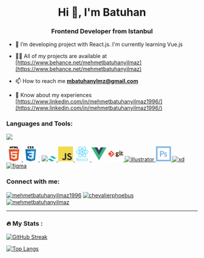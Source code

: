 <h1 align="center">Hi 👋, I'm Batuhan</h1>
<h3 align="center"> Frontend Developer from Istanbul</h3>

- 🌱 I’m developing project with React.js.   I'm currently learning Vue.js 

- 👨‍💻 All of my projects are available at [https://www.behance.net/mehmetbatuhanyilmaz](https://www.behance.net/mehmetbatuhanyilmaz)

- 📫 How to reach me **mbatuhanylmz@gmail.com**

- 📄 Know about my experiences [https://www.linkedin.com/in/mehmetbatuhanyilmaz1996/](https://www.linkedin.com/in/mehmetbatuhanyilmaz1996/)


<h3 align="left">Languages and Tools:</h3><img src="https://camo.githubusercontent.com/beb64ff21c883e318e4f5db5231c2ba4175705bea1c9249e82a41ab375db4f75/68747470733a2f2f6d65646961322e67697068792e636f6d2f6d656469612f51737347456d706b79454f684243623765312f67697068792e6769663f6369643d656366303565343761306e336769316266716e74716d6f62386739616964316f796a327772336473336d67373030626c267269643d67697068792e676966" width="30px" data-canonical-src="https://media2.giphy.com/media/QssGEmpkyEOhBCb7e1/giphy.gif?cid=ecf05e47a0n3gi1bfqntqmob8g9aid1oyj2wr3ds3mg700bl&amp;rid=giphy.gif" style="max-width:100%;"> 
<p align="left"><a href="https://www.w3.org/html/" target="_blank"><img src="https://raw.githubusercontent.com/devicons/devicon/master/icons/html5/html5-original-wordmark.svg" alt="html5" width="40" height="40"/> </a><a href="https://www.w3schools.com/css/" target="_blank"><img src="https://raw.githubusercontent.com/devicons/devicon/master/icons/css3/css3-original-wordmark.svg" alt="css3" width="40" height="40"/> </a><img src="https://raw.githubusercontent.com/rahulbanerjee26/githubAboutMeGenerator/main/icons/bootstrap.svg" width="40px" style="margin-left: 5px; margin-top: 10px"><svg xmlns="http://www.w3.org/2000/svg" aria-hidden="true" role="img" width="1.67em" height="1em" preserveAspectRatio="xMidYMid meet" viewBox="0 0 256 154"><defs><linearGradient id="svgIDa" x1="-2.778%" x2="100%" y1="32%" y2="67.556%"><stop offset="0%" stop-color="#2298BD"/><stop offset="100%" stop-color="#0ED7B5"/></linearGradient></defs><path fill="url(#svgIDa)" d="M128 0C93.867 0 72.533 17.067 64 51.2C76.8 34.133 91.733 27.733 108.8 32c9.737 2.434 16.697 9.499 24.401 17.318C145.751 62.057 160.275 76.8 192 76.8c34.133 0 55.467-17.067 64-51.2c-12.8 17.067-27.733 23.467-44.8 19.2c-9.737-2.434-16.697-9.499-24.401-17.318C174.249 14.743 159.725 0 128 0ZM64 76.8C29.867 76.8 8.533 93.867 0 128c12.8-17.067 27.733-23.467 44.8-19.2c9.737 2.434 16.697 9.499 24.401 17.318C81.751 138.857 96.275 153.6 128 153.6c34.133 0 55.467-17.067 64-51.2c-12.8 17.067-27.733 23.467-44.8 19.2c-9.737-2.434-16.697-9.499-24.401-17.318C110.249 91.543 95.725 76.8 64 76.8Z"/></svg><a href="https://developer.mozilla.org/en-US/docs/Web/JavaScript" target="_blank"> <img src="https://raw.githubusercontent.com/devicons/devicon/master/icons/javascript/javascript-original.svg" alt="javascript" width="40" height="40"/> </a>   <a href="https://reactjs.org/" target="_blank"> <img src="https://raw.githubusercontent.com/devicons/devicon/master/icons/react/react-original-wordmark.svg" alt="react" width="40" height="40"/> </a> <img alt="Vue" width="40px" height="40px" src="https://raw.githubusercontent.com/github/explore/80688e429a7d4ef2fca1e82350fe8e3517d3494d/topics/vue/vue.png"> <img alt="Git" width="40px"  height="40px" src="https://raw.githubusercontent.com/github/explore/80688e429a7d4ef2fca1e82350fe8e3517d3494d/topics/git/git.png" ><a href="https://www.adobe.com/in/products/illustrator.html" target="_blank"> <img src="https://www.vectorlogo.zone/logos/adobe_illustrator/adobe_illustrator-icon.svg" alt="illustrator" width="40" height="40"/> </a> <a href="https://www.photoshop.com/en" target="_blank"> <img src="https://raw.githubusercontent.com/devicons/devicon/master/icons/photoshop/photoshop-line.svg" alt="photoshop" width="40" height="40"/> </a> <a href="https://www.adobe.com/products/xd.html" target="_blank"> <img src="https://cdn.worldvectorlogo.com/logos/adobe-xd.svg" alt="xd" width="40" height="40"/> </a>
<a href="https://www.figma.com/" target="_blank" rel="noreferrer"> <img src="https://www.vectorlogo.zone/logos/figma/figma-icon.svg" alt="figma" width="40" height="40"/> </a></p>

<h3 align="left">Connect with me:</h3>
<p align="left">
<a href="https://linkedin.com/in/mehmetbatuhanyilmaz1996" target="blank"><img align="center" src="https://raw.githubusercontent.com/rahuldkjain/github-profile-readme-generator/master/src/images/icons/Social/linked-in-alt.svg" alt="mehmetbatuhanyilmaz1996" height="30" width="40" /></a>
<a href="https://instagram.com/chevalierphoebus" target="blank"><img align="center" src="https://raw.githubusercontent.com/rahuldkjain/github-profile-readme-generator/master/src/images/icons/Social/instagram.svg" alt="chevalierphoebus" height="30" width="40" /></a>
<a href="https://www.behance.net/mehmetbatuhanyilmaz" target="blank"><img align="center" src="https://raw.githubusercontent.com/rahuldkjain/github-profile-readme-generator/master/src/images/icons/Social/behance.svg" alt="mehmetbatuhanyilmaz" height="30" width="40" /></a>
</p>


---

### :fire: My Stats :

[![GitHub Streak](http://github-readme-streak-stats.herokuapp.com?user=mehmetbatuhanyilmaz&theme=dark)](https://git.io/streak-stats)

[![Top Langs](https://github-readme-stats.vercel.app/api/top-langs/?username=mehmetbatuhanyilmaz&layout=compact&theme=vision-friendly-dark)](https://github.com/anuraghazra/github-readme-stats)

